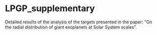 # LPGP_supplementary
Detailed results of the analysis of the targets presented in the paper: "On the radial distribution of giant exoplanets at Solar System scales". 

